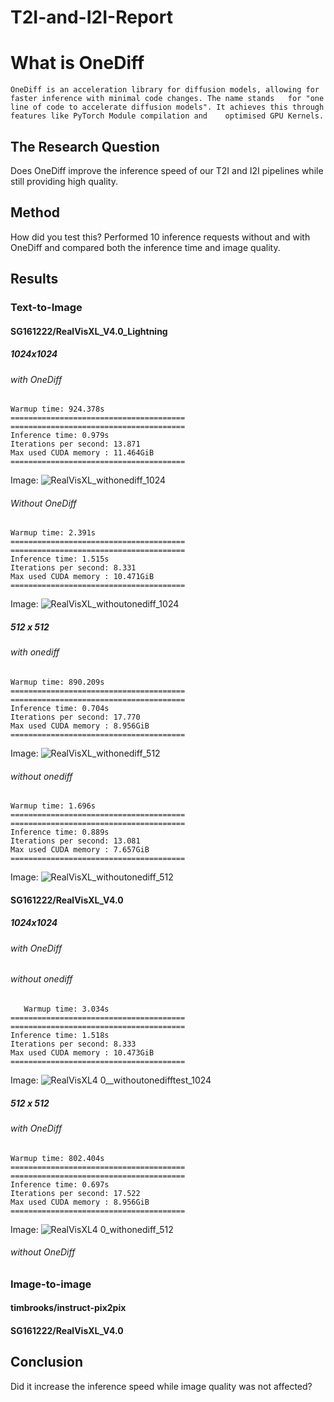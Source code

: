 # T2I-and-I2I-Report
# What is OneDiff

	OneDiff is an acceleration library for diffusion models, allowing for faster inference with minimal code changes. The name stands 	for "one line of code to accelerate diffusion models". It achieves this through features like PyTorch Module compilation and 	optimised GPU Kernels.


## The Research Question

Does OneDiff improve the inference speed of our T2I and I2I pipelines while still providing high quality.

## Method

How did you test this? Performed 10 inference requests without and with OneDiff and compared both the inference time and image quality.

## Results 

### Text-to-Image
#### SG161222/RealVisXL_V4.0_Lightning	
##### 1024x1024 
###### with OneDiff
	Warmup time: 924.378s
	=======================================
	=======================================
	Inference time: 0.979s
	Iterations per second: 13.871
	Max used CUDA memory : 11.464GiB
	=======================================
  Image:
  ![RealVisXL_withonediff_1024](https://github.com/user-attachments/assets/f58ac114-d1e6-43a0-912c-b759fd65836c)

######	Without OneDiff
  	Warmup time: 2.391s
	=======================================
	=======================================
	Inference time: 1.515s
	Iterations per second: 8.331
	Max used CUDA memory : 10.471GiB
	=======================================
  Image:
  ![RealVisXL_withoutonediff_1024](https://github.com/user-attachments/assets/be2e6f11-4fd7-4441-95f2-cb3dee21dbb8)

##### 512 x 512 
###### with onediff
	Warmup time: 890.209s
	=======================================
	=======================================
	Inference time: 0.704s
	Iterations per second: 17.770
	Max used CUDA memory : 8.956GiB
	=======================================
 Image:
 ![RealVisXL_withonediff_512](https://github.com/user-attachments/assets/2f8b6f0b-8a0e-432d-8efb-c1aff366c2b1)

###### without onediff
	Warmup time: 1.696s
	=======================================
	=======================================
	Inference time: 0.889s
	Iterations per second: 13.081
	Max used CUDA memory : 7.657GiB
	=======================================
 Image:
 ![RealVisXL_withoutonediff_512](https://github.com/user-attachments/assets/d77e3ab0-d447-41ec-946a-b19cb343443d)

#### SG161222/RealVisXL_V4.0
##### 1024x1024 
###### with OneDiff

###### without onediff
       Warmup time: 3.034s
	=======================================
	=======================================
	Inference time: 1.518s
	Iterations per second: 8.333
	Max used CUDA memory : 10.473GiB
	=======================================
 Image:
 ![RealVisXL4 0__withoutonedifftest_1024](https://github.com/user-attachments/assets/66a55a66-6446-48cd-bd7f-8f9f7b17e604)
##### 512 x 512
###### with OneDiff
	Warmup time: 802.404s
	=======================================
	=======================================
	Inference time: 0.697s
	Iterations per second: 17.522
	Max used CUDA memory : 8.956GiB
	=======================================
 Image:
 ![RealVisXL4 0_withonediff_512](https://github.com/user-attachments/assets/de70ec25-84e3-408a-8ce8-e90cdce68a0f)
 
 ###### without OneDiff

### Image-to-image

#### timbrooks/instruct-pix2pix

#### SG161222/RealVisXL_V4.0

## Conclusion

Did it increase the inference speed while image quality was not affected?

